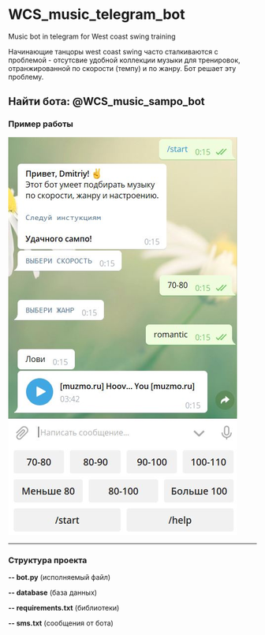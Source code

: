 # WCS_music_telegram_bot
Music bot in telegram for West coast swing training 

Начинающие танцоры west coast swing часто сталкиваются с проблемой - отсутсвие удобной коллекции музыки для тренировок, отранжированной по скорости (темпу) и по жанру. Бот решает эту проблему.

Найти бота: **@WCS_music_sampo_bot**
------------

### Пример работы
![](https://github.com/dimaakapout/WCS_music_telegram_bot/blob/master/example.JPG)

------------


### Структура проекта

**-- bot.py**  (исполняемый файл)

**-- database**  (база данных)

**-- requirements.txt**  (библиотеки)

**-- sms.txt**    (сообщения от бота)

